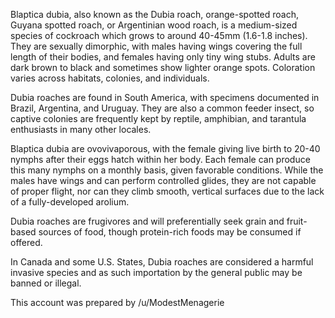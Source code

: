 Blaptica dubia, also known as the Dubia roach, orange-spotted roach, Guyana spotted roach, or Argentinian wood roach, is a medium-sized species of cockroach which grows to around 40-45mm (1.6-1.8 inches). They are sexually dimorphic, with males having wings covering the full length of their bodies, and females having only tiny wing stubs. Adults are dark brown to black and sometimes show lighter orange spots. Coloration varies across habitats, colonies, and individuals.

Dubia roaches are found in South America, with specimens documented in Brazil, Argentina, and Uruguay. They are also a common feeder insect, so captive colonies are frequently kept by reptile, amphibian, and tarantula enthusiasts in many other locales.

Blaptica dubia are ovovivaporous, with the female giving live birth to 20-40 nymphs after their eggs hatch within her body. Each female can produce this many nymphs on a monthly basis, given favorable conditions. While the males have wings and can perform controlled glides, they are not capable of proper flight, nor can they climb smooth, vertical surfaces due to the lack of a fully-developed arolium.

Dubia roaches are frugivores and will preferentially seek grain and fruit-based sources of food, though protein-rich foods may be consumed if offered. 

In Canada and some U.S. States, Dubia roaches are considered a harmful invasive species and as such importation by the general public may be banned or illegal.

This account was prepared by /u/ModestMenagerie